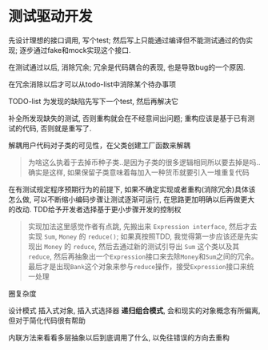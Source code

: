 # 测试驱动开发 

先设计理想的接口调用, 写个test; 然后写上只能通过编译但不能测试通过的伪实现; 逐步通过fake和mock实现这个接口.

在测试通过以后, 消除冗余; 冗余是代码耦合的表现, 也是导致bug的一个原因.

在冗余消除以后才可以从todo-list中消除某个待办事项

TODO-list
为发现的缺陷先写下一个test, 然后再解决它

补全所发现缺失的测试, 否则重构就会在不经意间出问题; 重构应该是基于已有测试的代码, 否则就是重写了.

解耦用户代码对子类的可见性，在父类创建工厂函数来解耦

> 为啥这么执着于去掉币种子类..是因为子类的很多逻辑相同所以要去掉是吗..确实是这样, 如果保留子类意味着每加入一种货币就要引入一堆重复代码

在有测试规定程序预期行为的前提下, 如果不确定实现或者重构(消除冗余)具体该怎么做, 可以不断缩小编码步骤让测试逐渐可运行, 在思路更加明确以后再做更大的改动. TDD给予开发者选择基于更小步骤开发的控制权

> 实现加法这里感觉作者有点跳, 先搬出来 `Expression interface`, 然后才去实现 `Sum`, `Money` 的 `reduce()`; 如果真按照TDD, 我觉得第一步应该还是先实现出 `Money` 的 `reduce`, 然后去通过新的测试引导出 `Sum` 这个类以及其 `reduce`, 然后再抽象出一个`Expression`接口来去除`Money`和`Sum`之间的冗余。最后才是出现`Bank`这个对象来参与`reduce`操作，接受`Expression`接口来统一处理

圈复杂度

设计模式
插入式对象, 插入式选择器
**递归组合模式**, 会和现实的对象概念有所偏离, 但对于简化代码很有帮助

内联方法来看看多层抽象以后到底调用了什么, 以免往错误的方向去重构